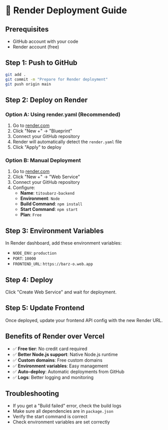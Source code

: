 # 🚀 Render Deployment Guide

## Prerequisites
- GitHub account with your code
- Render account (free)

## Step 1: Push to GitHub
```bash
git add .
git commit -m "Prepare for Render deployment"
git push origin main
```

## Step 2: Deploy on Render

### Option A: Using render.yaml (Recommended)
1. Go to [render.com](https://render.com)
2. Click "New +" → "Blueprint"
3. Connect your GitHub repository
4. Render will automatically detect the `render.yaml` file
5. Click "Apply" to deploy

### Option B: Manual Deployment
1. Go to [render.com](https://render.com)
2. Click "New +" → "Web Service"
3. Connect your GitHub repository
4. Configure:
   - **Name**: `titoubarz-backend`
   - **Environment**: `Node`
   - **Build Command**: `npm install`
   - **Start Command**: `npm start`
   - **Plan**: `Free`

## Step 3: Environment Variables
In Render dashboard, add these environment variables:
- `NODE_ENV`: `production`
- `PORT`: `10000`
- `FRONTEND_URL`: `https://barz-o.web.app`

## Step 4: Deploy
Click "Create Web Service" and wait for deployment.

## Step 5: Update Frontend
Once deployed, update your frontend API config with the new Render URL.

## Benefits of Render over Vercel
- ✅ **Free tier**: No credit card required
- ✅ **Better Node.js support**: Native Node.js runtime
- ✅ **Custom domains**: Free custom domains
- ✅ **Environment variables**: Easy management
- ✅ **Auto-deploy**: Automatic deployments from GitHub
- ✅ **Logs**: Better logging and monitoring

## Troubleshooting
- If you get a "Build failed" error, check the build logs
- Make sure all dependencies are in `package.json`
- Verify the start command is correct
- Check environment variables are set correctly
